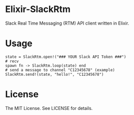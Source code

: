 Elixir-SlackRtm
========

Slack Real Time Messaging (RTM) API client written in Elixir.

# Usage
```
state = SlackRtm.open!("### YOUR Slack API Token ###")
# recv
spawn fn -> SlackRtm.loop(state) end
# send a message to channel "C12345678" (example)
SlackRtm.send!(state, "hello!", "C12345678")
```

# License
The MIT License. See LICENSE for details.
